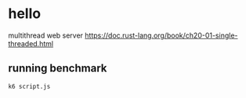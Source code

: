 # hello
multithread web server
https://doc.rust-lang.org/book/ch20-01-single-threaded.html


## running benchmark
```
k6 script.js
```
